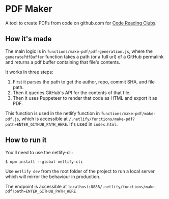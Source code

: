 # PDF Maker

A tool to create PDFs from code on github.com for
[Code Reading Clubs](https://code-reading.org/).

## How it's made

The main logic is in `functions/make-pdf/pdf-generation.js`, where the
`generatePdfBuffer` function takes a path (or a full url) of a GitHub permalink
and returns a pdf buffer containing that file's contents.

It works in three steps:

1. First it parses the path to get the author, repo, commit SHA, and file path.
2. Then it queries GitHub's API for the contents of that file.
3. Then it uses Puppeteer to render that code as HTML and export it as PDF.

This function is used in the netlify function in
`functions/make-pdf/make-pdf.js`, which is accessible at
`/.netlify/functions/make-pdf?path=ENTER_GITHUB_PATH_HERE`. It's used in
`index.html`.

## How to run it

You'll need to use the netlify-cli:

```shell
$ npm install --global netlify-cli
```

Use `netlify dev` from the root folder of the project to run a local server
which will mirror the behaviour in production.

The endpoint is accessible at
`localhost:8888/.netlify/functions/make-pdf?path=ENTER_GITHUB_PATH_HERE`
